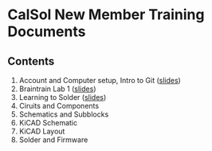 # CalSol New Member Training Documents

## Contents
1. Account and Computer setup, Intro to Git ([slides](https://docs.google.com/presentation/d/1x2KM37Oi8L1ONRw4gjQi_7pirZwULx4GNuJcctX7NaE/edit))
2. Braintrain Lab 1 ([slides](https://docs.google.com/presentation/d/1gF9icGodQpv_f9OIfVgseuj26stieVPoyCVoXN0VC_8/edit))
4. Learning to Solder ([slides](https://docs.google.com/presentation/d/18mQrn100SS2g6k3umQaDd7Lece1xuFo_Pc3V73hguU4/edit?usp=sharing))
5. Ciruits and Components
6. Schematics and Subblocks
7. KiCAD Schematic
8. KiCAD Layout
9. Solder and Firmware
 	